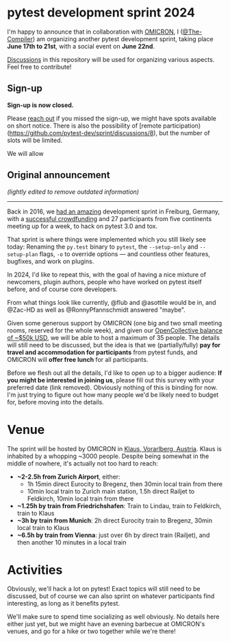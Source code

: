 # pytest development sprint 2024

I'm happy to announce that in collaboration with [OMICRON](https://www.omicronenergy.com/en/), I ([@The-Compiler](https://github.com/the-compiler)) am organizing another pytest development sprint, taking place **June 17th to 21st**, with a social event on **June 22nd**.

[Discussions](https://github.com/pytest-dev/sprint/discussions) in this repository will be used for organizing various aspects. Feel free to contribute!

## Sign-up

**Sign-up is now closed.**

Please [reach out](https://github.com/the-compiler) if you missed the sign-up, we might have spots available on short notice. There is also the possibility of [remote participation)(https://github.com/pytest-dev/sprint/discussions/8), but the number of slots will be limited.

We will allow 

## Original announcement

*(lightly edited to remove outdated information)*

---

Back in 2016, we [had an amazing](https://blog.pytest.org/2016/pytest-development-sprint/) development sprint in Freiburg, Germany, with a [successful crowdfunding](https://www.indiegogo.com/projects/python-testing-sprint-mid-2016#/) and 27 participants from five continents meeting up for a week, to hack on pytest 3.0 and tox.

That sprint is where things were implemented which you still likely see today: Renaming the `py.test` binary to `pytest`, the `--setup-only` and `--setup-plan` flags, `-o` to override options — and countless other features, bugfixes, and work on plugins.

In 2024, I'd like to repeat this, with the goal of having a nice mixture of newcomers, plugin authors, people who have worked on pytest itself before, and of course core developers.

From what things look like currently, @flub and @asottile would be in, and @Zac-HD as well as @RonnyPfannschmidt answered "maybe".

Given some generous support by OMICRON (one big and two small meeting rooms, reserved for the whole week), and given our [OpenCollective balance of ~$50k USD](https://opencollective.com/pytest), we will be able to host a maximum of 35 people. The details will still need to be discussed, but the idea is that we (partially/fully) **pay for travel and accommodation for participants** from pytest funds, and OMICRON will **offer free lunch** for all participants.

Before we flesh out all the details, I'd like to open up to a bigger audience: **If you might be interested in joining us**, please fill out this survey with your preferred date (link removed). Obviously nothing of this is binding for now. I'm just trying to figure out how many people we'd be likely need to budget for, before moving into the details.

# Venue

The sprint will be hosted by OMICRON in [Klaus, Vorarlberg, Austria](https://www.openstreetmap.org/#map=15/47.3075/9.6207). Klaus is inhabited by a whopping ~3000 people. Despite being somewhat in the middle of nowhere, it's actually not too hard to reach:

- **~2-2.5h from Zurich Airport**, either:
  - 1h 15min direct Eurocity to Bregenz, then 30min local train from there
  - 10min local train to Zurich main station, 1.5h direct Railjet to Feldkirch, 10min local train from there
- **~1.25h by train from Friedrichshafen**: Train to Lindau, train to Feldkirch, train to Klaus
- **~3h by train from Munich**: 2h direct Eurocity train to Bregenz, 30min local train to Klaus
- **~6.5h by train from Vienna**: just over 6h by direct train (Railjet), and then another 10 minutes in a local train

# Activities

Obviously, we'll hack a lot on pytest! Exact topics will still need to be discussed, but of course we can also sprint on whatever participants  find interesting, as long as it benefits pytest.

We'll make sure to spend time socializing as well obviously. No details here either just yet, but we might have an evening barbecue at OMICRON's venues, and go for a hike or two together while we're there!
